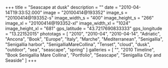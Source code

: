 +++
title = "Seascape at dusk"
description = ""
date = "2010-04-14T19:33:52.000"
image = "20100414@193352"
image_s = "20100414@193352-s"
image_width_s = "400"
image_height_s = "266"
image_xl = "20100414@193352-xl"
image_width_xl = "1024"
image_height_xl = "681"
gps_latitude = "43.7217690833333"
gps_longitude = "13.22152015"
phototags = [ "2010", "2010-04", "2010-04-14", "Adriatic", "Ancona", "Book", "Europe", "Italy", "Marche", "Mediterranean", "Senigallia", "Senigallia harbor", "SenigalliaMareCollina", "Tenset", "cloud", "dusk", "outdoor", "sea", "seascape", "spring" ]
galleries = [ "", "2010 Timeline", "Book Senigallia Mare Collina", "Portfolio", "Seascape", "Senigallia City and Seaside" ]
+++
